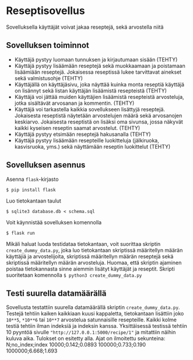 # Reseptisovellus

Sovelluksella käyttäjät voivat jakaa reseptejä, sekä arvostella niitä
## Sovelluksen toiminnot
* Käyttäjä pystyy luomaan tunnuksen ja kirjautumaan sisään (TEHTY)
* Käyttäjä pystyy lisäämään reseptejä sekä muokkaamaan ja poistamaan lisäämiään reseptejä. Jokaisessa reseptissä lukee tarvittavat ainekset sekä valmistusohje (TEHTY)
* Käyttäjällä on käyttäjäsivu, joka näyttää kuinka monta reseptiä käyttäjä on lisännyt sekä listan käyttäjän lisäämistä resepteistä (TEHTY)
* Käyttäjä voi jättää muiden käyttäjien lisäämistä resepteistä arvosteluja, jotka sisältävät arvosanan ja kommentin. (TEHTY)
* Käyttäjä voi tarkastella kaikkia sovellukseen lisättyjä reseptejä. Jokaisesta reseptistä näytetään arvostelujen määrä sekä arvosanojen keskiarvo. Jokaisesta reseptistä on lisäksi oma sivunsa, jossa näkyvät kaikki kyseisen reseptin saamat arvostelut. (TEHTY)
* Käyttäjä pystyy etsimään reseptejä hakusanalla (TEHTY)
* Käyttäjä pystyy lisäämään resepteille luokitteluja (jälkiruoka, kasvisruoka, yms.) sekä näyttämään reseptin luokittelut (TEHTY)
  
## Sovelluksen asennus

Asenna ```flask```-kirjasto

```$ pip install flask```

Luo tietokantaan taulut

```$ sqlite3 database.db < schema.sql```

Voit käynnistää sovelluksen komennolla

```$ flask run```

Mikäli haluat luoda testidataa tietokantaan, voit suorittaa skriptin ```create_dummy_data.py```, joka luo tietokantaan skriptissä määritellyn määrän käyttäjiä ja arvostelijoita, skriptissä määritellyn määrän reseptejä sekä skriptissä määritellyn määrän arvosteluja. Huomaa, että skriptin ajaminen poistaa tietokannasta sinne aiemmin lisätyt käyttäjät ja reseptit. Skripti suoritetaan komennolla ```$ python3 create_dummy_data.py```

## Testi suurella datamäärällä

Sovellusta testattiin suurella datamäärällä skriptin ```create_dummy_data.py```. Testejä tehtiin kaiken kaikkiaan kuusi kappaletta, tietokantaan lisättiin joko `10**5`, `*10**6` tai `10**7` arvostelua satunnaisille resepteille. Kaikki kolme testiä tehtiin ilman indeksiä ja indeksin kanssa. Yksittäisessä testissä tehtiin 10 pyyntöä sivulle `"http://127.0.0.1:5000/recipe/1"` ja mitattiin näihin kuluva aika. Tulokset on esitetty alla. Ajat on ilmoitettu sekunteina:
N;no_index;index
10000;0.142;0.0893
100000;0.733;0.190
1000000;6.668;1.693
